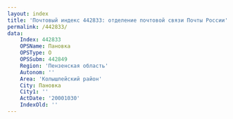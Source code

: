 ```yaml
---
layout: index
title: 'Почтовый индекс 442833: отделение почтовой связи Почты России'
permalink: /442833/
data:
    Index: 442833
    OPSName: Пановка
    OPSType: О
    OPSSubm: 442849
    Region: 'Пензенская область'
    Autonom: ''
    Area: 'Колышлейский район'
    City: Пановка
    City1: ''
    ActDate: '20001030'
    IndexOld: ''
---
```


